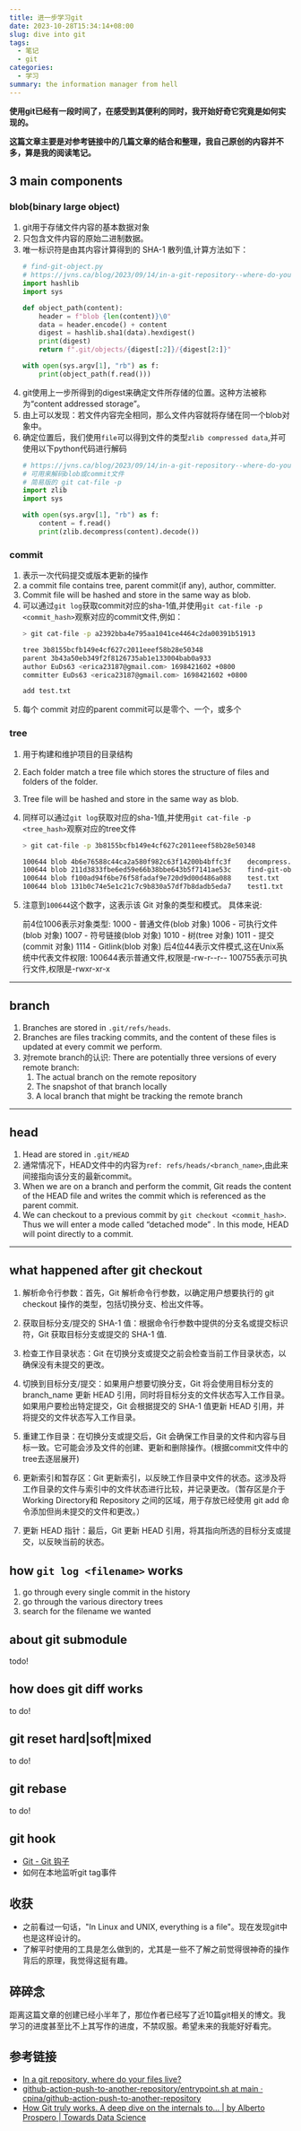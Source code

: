 ```yaml
---
title: 进一步学习git
date: 2023-10-28T15:34:14+08:00
slug: dive into git
tags:
  - 笔记
  - git
categories:
  - 学习
summary: the information manager from hell
---
```

**使用git已经有一段时间了，在感受到其便利的同时，我开始好奇它究竟是如何实现的。**

**这篇文章主要是对参考链接中的几篇文章的结合和整理，我自己原创的内容并不多，算是我的阅读笔记。**

## 3 main components
### blob(binary large object)
1. git用于存储文件内容的基本数据对象
2. 只包含文件内容的原始二进制数据。
3. 唯一标识符是由其内容计算得到的 SHA-1 散列值,计算方法如下：
    ```python
    # find-git-object.py
    # https://jvns.ca/blog/2023/09/14/in-a-git-repository--where-do-your-files-live-/
    import hashlib
    import sys

    def object_path(content):
        header = f"blob {len(content)}\0"
        data = header.encode() + content
        digest = hashlib.sha1(data).hexdigest()
        print(digest)
        return f".git/objects/{digest[:2]}/{digest[2:]}"

    with open(sys.argv[1], "rb") as f:
        print(object_path(f.read()))
    ```
4. git使用上一步所得到的digest来确定文件所存储的位置。这种方法被称为“content addressed storage”。
5. 由上可以发现：若文件内容完全相同，那么文件内容就将存储在同一个blob对象中。
6. 确定位置后，我们使用`file`可以得到文件的类型`zlib compressed data`,并可使用以下python代码进行解码
    ```python
    # https://jvns.ca/blog/2023/09/14/in-a-git-repository--where-do-your-files-live-/
    # 可用来解码blob或commit文件
    # 简易版的 git cat-file -p
    import zlib
    import sys

    with open(sys.argv[1], "rb") as f:
        content = f.read()
        print(zlib.decompress(content).decode())
    ```

### commit 
1. 表示一次代码提交或版本更新的操作
2. a commit file contains tree, parent commit(if any), author, committer.
3. Commit file will be hashed and store in the same way as blob.
4. 可以通过`git log`获取commit对应的sha-1值,并使用`git cat-file -p <commit_hash>`观察对应的commit文件,例如：
    ```bash 
    > git cat-file -p a2392bba4e795aa1041ce4464c2da00391b51913

    tree 3b8155bcfb149e4cf627c2011eeef58b28e50348
    parent 3b43a50eb349f2f8126735ab1e133004bab0a933
    author EuDs63 <erica23187@gmail.com> 1698421602 +0800
    committer EuDs63 <erica23187@gmail.com> 1698421602 +0800

    add test.txt
    ```
5. 每个 commit 对应的parent commit可以是零个、一个，或多个

### tree 
1. 用于构建和维护项目的目录结构
2. Each folder match a tree file which stores the structure of files and folders of the folder.
3. Tree file will be hashed and store in the same way as blob.
4. 同样可以通过`git log`获取对应的sha-1值,并使用`git cat-file -p <tree_hash>`观察对应的tree文件
    ```bash
    > git cat-file -p 3b8155bcfb149e4cf627c2011eeef58b28e50348

    100644 blob 4b6e76588c44ca2a580f982c63f14200b4bffc3f    decompress.py
    100644 blob 211d3833fbe6ed59e66b38bbe643b5f7141ae53c    find-git-object.py
    100644 blob f100ad94f6be76f58fadaf9e720d9d00d486a088    test.txt
    100644 blob 131b0c74e5e1c21c7c9b830a57df7b8dadb5eda7    test1.txt
    ```
5. 注意到`100644`这个数字，这表示该 Git 对象的类型和模式。
   具体来说:

    前4位1006表示对象类型:
    1000 - 普通文件(blob 对象)
    1006 - 可执行文件(blob 对象)
    1007 - 符号链接(blob 对象)
    1010 - 树(tree 对象)
    1011 - 提交(commit 对象)
    1114 - Gitlink(blob 对象)
    后4位44表示文件模式,这在Unix系统中代表文件权限:
    100644表示普通文件,权限是-rw-r--r--
    100755表示可执行文件,权限是-rwxr-xr-x

---

## branch 
1. Branches are stored in ` .git/refs/heads `.
2. Branches are files tracking commits, and the content of these files is updated at every commit we perform.
3. 对remote branch的认识:
    There are potentially three versions of every remote branch:
    1. The actual branch on the remote repository
    2. The snapshot of that branch locally
    3. A local branch that might be tracking the remote branch

--- 

## head
1. Head are stored in `.git/HEAD`
2. 通常情况下，HEAD文件中的内容为`ref: refs/heads/<branch_name>`,由此来间接指向该分支的最新commit。
3. When we are on a branch and perform the commit, Git reads the content of the HEAD file and writes the commit which is referenced as the parent commit.
4. We can checkout to a previous commit by `git checkout <commit_hash>`. Thus we will enter a mode called “detached mode” . In this mode, HEAD will point directly to a commit.

--- 

## what happened after git checkout
1. 解析命令行参数：首先，Git 解析命令行参数，以确定用户想要执行的 git checkout 操作的类型，包括切换分支、检出文件等。

2. 获取目标分支/提交的 SHA-1 值：根据命令行参数中提供的分支名或提交标识符，Git 获取目标分支或提交的 SHA-1 值.

3. 检查工作目录状态：Git 在切换分支或提交之前会检查当前工作目录状态，以确保没有未提交的更改。

4. 切换到目标分支/提交：如果用户想要切换分支，Git 将会使用目标分支的 branch_name 更新 HEAD 引用，同时将目标分支的文件状态写入工作目录。如果用户要检出特定提交，Git 会根据提交的 SHA-1 值更新 HEAD 引用，并将提交的文件状态写入工作目录。

5. 重建工作目录：在切换分支或提交后，Git 会确保工作目录的文件和内容与目标一致。它可能会涉及文件的创建、更新和删除操作。(根据commit文件中的tree去逐层展开)

6. 更新索引和暂存区：Git 更新索引，以反映工作目录中文件的状态。这涉及将工作目录的文件与索引中的文件状态进行比较，并记录更改。（暂存区是介于Working Directory和 Repository 之间的区域，用于存放已经使用 git add 命令添加但尚未提交的文件和更改。）

7. 更新 HEAD 指针：最后，Git 更新 HEAD 引用，将其指向所选的目标分支或提交，以反映当前的状态。

## how `git log <filename>` works
1. go through every single commit in the history
2. go through the various directory trees
3. search for the filename we wanted

## about git submodule
todo!

## how does git diff works 
to do!

## git reset hard|soft|mixed
to do!

## git rebase
to do!

## git hook
- [Git - Git 钩子](https://git-scm.com/book/zh/v2/%E8%87%AA%E5%AE%9A%E4%B9%89-Git-Git-%E9%92%A9%E5%AD%90 )
- 如何在本地监听git tag事件


## 收获
- 之前看过一句话，"In Linux and UNIX, everything is a file"。现在发现git中也是这样设计的。
- 了解平时使用的工具是怎么做到的，尤其是一些不了解之前觉得很神奇的操作背后的原理，我觉得这挺有趣。

## 碎碎念
距离这篇文章的创建已经小半年了，那位作者已经写了近10篇git相关的博文。我学习的进度甚至比不上其写作的进度，不禁叹服。希望未来的我能好好看完。

## 参考链接
- [In a git repository, where do your files live?](https://jvns.ca/blog/2023/09/14/in-a-git-repository--where-do-your-files-live-/)
- [github-action-push-to-another-repository/entrypoint.sh at main · cpina/github-action-push-to-another-repository](https://github.com/cpina/github-action-push-to-another-repository/blob/main/entrypoint.sh)
- [How Git truly works. A deep dive on the internals to… | by Alberto Prospero | Towards Data Science](https://towardsdatascience.com/how-git-truly-works-cd9c375966f6)